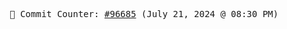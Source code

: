 <p align="center">
    <samp>
        📮 Commit Counter: <a href="https://github.com/Javascript-void0/Javascript-void0/commits/main">#96685</a> (July 21, 2024 @ 08:30 PM)
    </samp>
</p>